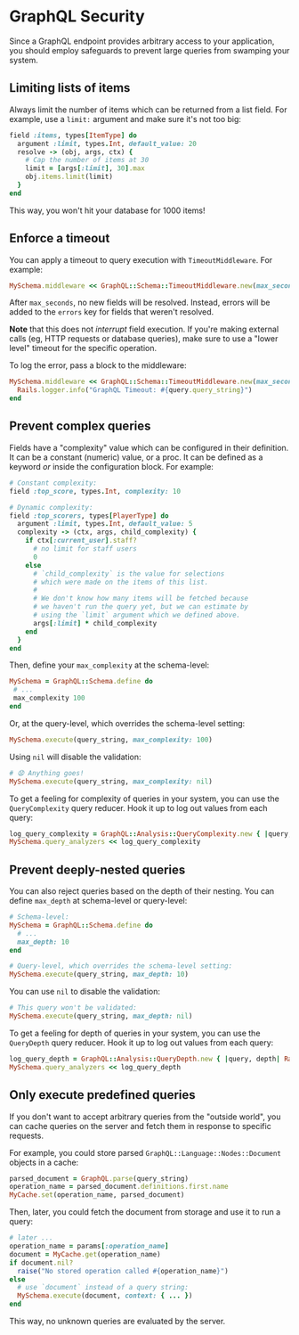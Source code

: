 # GraphQL Security

Since a GraphQL endpoint provides arbitrary access to your application, you should employ safeguards to prevent large queries from swamping your system.

## Limiting lists of items

Always limit the number of items which can be returned from a list field. For example, use a `limit:` argument and make sure it's not too big:

```ruby
field :items, types[ItemType] do
  argument :limit, types.Int, default_value: 20
  resolve -> (obj, args, ctx) {
    # Cap the number of items at 30
    limit = [args[:limit], 30].max
    obj.items.limit(limit)
  }
end
```

This way, you won't hit your database for 1000 items!

## Enforce a timeout

You can apply a timeout to query execution with `TimeoutMiddleware`. For example:

```ruby
MySchema.middleware << GraphQL::Schema::TimeoutMiddleware.new(max_seconds: 2)
```

After `max_seconds`, no new fields will be resolved. Instead, errors will be added to the `errors` key for fields that weren't resolved.

__Note__ that this does not _interrupt_ field execution. If you're making external calls (eg, HTTP requests or database queries), make sure to use a "lower level" timeout for the specific operation.

To log the error, pass a block to the middleware:

```ruby
MySchema.middleware << GraphQL::Schema::TimeoutMiddleware.new(max_seconds: 2) do |err, query|
  Rails.logger.info("GraphQL Timeout: #{query.query_string}")
end
```

## Prevent complex queries

Fields have a "complexity" value which can be configured in their definition. It can be a constant (numeric) value, or a proc. It can be defined as a keyword _or_ inside the configuration block. For example:

```ruby
# Constant complexity:
field :top_score, types.Int, complexity: 10

# Dynamic complexity:
field :top_scorers, types[PlayerType] do
  argument :limit, types.Int, default_value: 5
  complexity -> (ctx, args, child_complexity) {
    if ctx[:current_user].staff?
      # no limit for staff users
      0
    else
      # `child_complexity` is the value for selections
      # which were made on the items of this list.
      #
      # We don't know how many items will be fetched because
      # we haven't run the query yet, but we can estimate by
      # using the `limit` argument which we defined above.
      args[:limit] * child_complexity
    end
  }
end
```

Then, define your `max_complexity` at the schema-level:

```ruby
MySchema = GraphQL::Schema.define do
 # ...
 max_complexity 100
end
```

Or, at the query-level, which overrides the schema-level setting:

```ruby
MySchema.execute(query_string, max_complexity: 100)
```

Using `nil` will disable the validation:

```ruby
# 😧 Anything goes!
MySchema.execute(query_string, max_complexity: nil)
```

To get a feeling for complexity of queries in your system, you can use the `QueryComplexity` query reducer. Hook it up to log out values from each query:

```ruby
log_query_complexity = GraphQL::Analysis::QueryComplexity.new { |query, complexity| Rails.logger.info("[GraphQL Query Complexity] #{complexity}  | staff? #{query.context[:current_user].staff?}")}
MySchema.query_analyzers << log_query_complexity
```

## Prevent deeply-nested queries

You can also reject queries based on the depth of their nesting. You can define `max_depth` at schema-level or query-level:

```ruby
# Schema-level:
MySchema = GraphQL::Schema.define do
  # ...
  max_depth: 10
end

# Query-level, which overrides the schema-level setting:
MySchema.execute(query_string, max_depth: 10)
```

You can use `nil` to disable the validation:

```ruby
# This query won't be validated:
MySchema.execute(query_string, max_depth: nil)
```

To get a feeling for depth of queries in your system, you can use the `QueryDepth` query reducer. Hook it up to log out values from each query:

```ruby
log_query_depth = GraphQL::Analysis::QueryDepth.new { |query, depth| Rails.logger.info("[GraphQL Query Depth] #{depth} || staff?  #{query.context[:current_user].staff?}")}
MySchema.query_analyzers << log_query_depth
```

## Only execute predefined queries

If you don't want to accept arbitrary queries from the "outside world", you can cache queries on the server and fetch them in response to specific requests.

For example, you could store parsed `GraphQL::Language::Nodes::Document` objects in a cache:

```ruby
parsed_document = GraphQL.parse(query_string)
operation_name = parsed_document.definitions.first.name
MyCache.set(operation_name, parsed_document)
```

Then, later, you could fetch the document from storage and use it to run a query:

```ruby
# later ...
operation_name = params[:operation_name]
document = MyCache.get(operation_name)
if document.nil?
  raise("No stored operation called #{operation_name}")
else
  # use `document` instead of a query string:
  MySchema.execute(document, context: { ... })
end
```

This way, no unknown queries are evaluated by the server.
